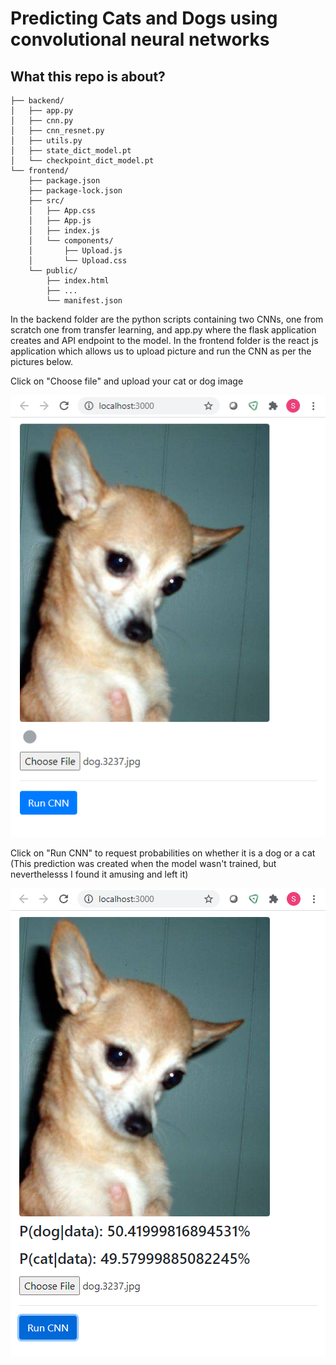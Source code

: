 # Predicting Cats and Dogs using convolutional neural networks

## What this repo is about?
```
├── backend/
│   ├── app.py
│   ├── cnn.py
│   ├── cnn_resnet.py
│   ├── utils.py
│   ├── state_dict_model.pt
│   └── checkpoint_dict_model.pt
└── frontend/
    ├── package.json
    ├── package-lock.json
    ├── src/
    │   ├── App.css
    │   ├── App.js
    │   ├── index.js
    │   └── components/
    │       ├── Upload.js
    │       └── Upload.css
    └── public/
        ├── index.html
        ├── ...
        └── manifest.json
```

In the backend folder are the python scripts containing two CNNs, one from scratch one from transfer learning, and app.py where the flask application creates and API endpoint to the model.
In the frontend folder is the react js application which allows us to upload picture and run the CNN as per the pictures below.

Click on "Choose file" and upload your cat or dog image

<img src = "/docs/FrontEndtool.png">

Click on "Run CNN" to request probabilities on whether it is a dog or a cat 
(This prediction was created when the model wasn't trained, but neverthelesss I found it amusing and left it)

<img src = "/docs/FrontEndtool2.png">



